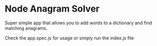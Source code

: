 # Node Anagram Solver

Super simple app that allows you to add words to a dictionary and find
matching anagrams.

Check the app.spec.js for usage or simply run the index.js file
